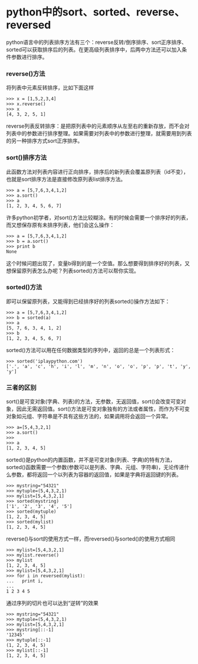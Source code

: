 # python中的sort、sorted、reverse、reversed

python语言中的列表排序方法有三个：reverse反转/倒序排序、sort正序排序、sorted可以获取排序后的列表。在更高级列表排序中，后两中方法还可以加入条件参数进行排序。

### reverse()方法

将列表中元素反转排序，比如下面这样

```
>>> x = [1,5,2,3,4] 
>>> x.reverse() 
>>> x 
[4, 3, 2, 5, 1]
```

reverse列表反转排序：是把原列表中的元素顺序从左至右的重新存放，而不会对列表中的参数进行排序整理。如果需要对列表中的参数进行整理，就需要用到列表的另一种排序方式sort正序排序。

### sort()排序方法

此函数方法对列表内容进行正向排序，排序后的新列表会覆盖原列表（id不变），也就是sort排序方法是直接修改原列表list排序方法。

```
>>> a = [5,7,6,3,4,1,2] 
>>> a.sort() 
>>> a 
[1, 2, 3, 4, 5, 6, 7]
```

许多python初学者，对sort()方法比较糊涂。有的时候会需要一个排序好的列表，而又想保存原有未排序列表，他们会这么操作：

```
>>> a = [5,7,6,3,4,1,2] 
>>> b = a.sort() 
>>> print b 
None
```

这个时候问题出现了，变量b得到的是一个空值。那么想要得到排序好的列表，又想保留原列表怎么办呢？列表sorted()方法可以帮你实现。

### sorted()方法

即可以保留原列表，又能得到已经排序好的列表sorted()操作方法如下：

```
>>> a = [5,7,6,3,4,1,2] 
>>> b = sorted(a) 
>>> a 
[5, 7, 6, 3, 4, 1, 2] 
>>> b 
[1, 2, 3, 4, 5, 6, 7]
```

sorted()方法可以用在任何数据类型的序列中，返回的总是一个列表形式：

```
>>> sorted('iplaypython.com') 
['.', 'a', 'c', 'h', 'i', 'l', 'm', 'n', 'o', 'o', 'p', 'p', 't', 'y', 'y']
```



### 三者的区别

sort()是可变对象(字典、列表)的方法，无参数，无返回值，sort()会改变可变对象，因此无需返回值。sort()方法是可变对象独有的方法或者属性，而作为不可变对象如元组、字符串是不具有这些方法的，如果调用将会返回一个异常。

```
>>> a=[5,4,3,2,1] 
>>> a.sort() 
>>>  
>>> a 
[1, 2, 3, 4, 5]
```

sorted()是python的内置函数，并不是可变对象(列表、字典)的特有方法，sorted()函数需要一个参数(参数可以是列表、字典、元组、字符串)，无论传递什么参数，都将返回一个以列表为容器的返回值，如果是字典将返回键的列表。

```
>>> mystring="54321"
>>> mytuple=(5,4,3,2,1) 
>>> mylist=[5,4,3,2,1] 
>>> sorted(mystring) 
['1', '2', '3', '4', '5'] 
>>> sorted(mytuple) 
[1, 2, 3, 4, 5] 
>>> sorted(mylist) 
[1, 2, 3, 4, 5]
```

reverse()与sort的使用方式一样，而reversed()与sorted()的使用方式相同

```
>>> mylist=[5,4,3,2,1] 
>>> mylist.reverse() 
>>> mylist 
[1, 2, 3, 4, 5] 
>>> mylist=[5,4,3,2,1] 
>>> for i in reversed(mylist): 
...   print i, 
...  
1 2 3 4 5
```

 通过序列的切片也可以达到“逆转”的效果

```
>>> mystring="54321"
>>> mytuple=(5,4,3,2,1) 
>>> mylist=[5,4,3,2,1] 
>>> mystring[::-1] 
'12345'
>>> mytuple[::-1] 
(1, 2, 3, 4, 5) 
>>> mylist[::-1] 
[1, 2, 3, 4, 5]
```

 